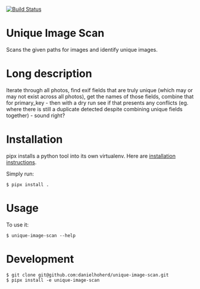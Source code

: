 [![Build Status](https://travis-ci.com/danielhoherd/unique-image-scan.svg?branch=master)](https://travis-ci.com/danielhoherd/unique-image-scan)

# Unique Image Scan

Scans the given paths for images and identify unique images.

# Long description

Iterate through all photos, find exif fields that are truly unique (which may or may not exist across all photos), get the names of those fields, combine that for primary_key - then with a dry run see if that presents any conflicts (eg. where there is still a duplicate detected despite combining unique fields together) - sound right?


# Installation

pipx installs a python tool into its own virtualenv. Here are [installation instructions](https://github.com/pipxproject/pipx#install-pipx).

Simply run:

    $ pipx install .


# Usage

To use it:

    $ unique-image-scan --help


# Development

    $ git clone git@github.com:danielhoherd/unique-image-scan.git
    $ pipx install -e unique-image-scan
